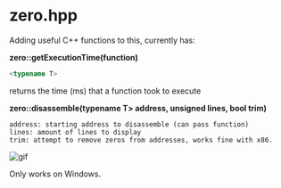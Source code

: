 # zero.hpp
Adding useful C++ functions to this, currently has:


**zero::getExecutionTime(function)**
```cpp
<typename T>
```
returns the time (ms) that a function took to execute


**zero::disassemble(typename T> address, unsigned lines, bool trim)**
```
address: starting address to disassemble (can pass function)
lines: amount of lines to display
trim: attempt to remove zeros from addresses, works fine with x86.
```
![gif](https://i.imgur.com/eaPbmc3.gif)

Only works on Windows.

